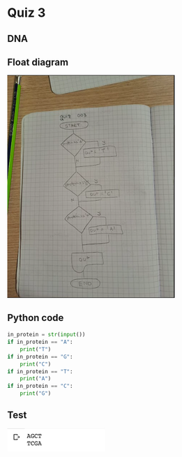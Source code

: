 # Quiz 3

## DNA

## Float diagram

![](quiz003.png)

## Python code

```.py
in_protein = str(input())
if in_protein == "A":
    print("T")
if in_protein == "G":
    print("C")
if in_protein == "T":
    print("A")
if in_protein == "C":
    print("G")
```

## Test
![](dna.png)
